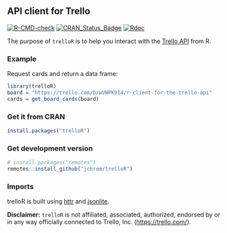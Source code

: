 
<!-- README.md is generated from README.Rmd. Please edit that file -->

## API client for Trello

<!-- badges: start -->

[![R-CMD-check](https://github.com/jchrom/trelloR/workflows/R-CMD-check/badge.svg)](https://github.com/jchrom/trelloR/actions)
[![CRAN\_Status\_Badge](https://www.r-pkg.org/badges/version/trelloR)](https://cran.r-project.org/package=trelloR/)
[![Rdoc](https://www.rdocumentation.org/badges/version/trelloR)](https://www.rdocumentation.org/packages/trelloR/)
<!-- badges: end -->

The purpose of `trelloR` is to help you interact with the [Trello
API](https://developer.atlassian.com/cloud/trello/rest) from R.

### Example

Request cards and return a data frame:

``` r
library(trelloR)
board = "https://trello.com/b/wVWPK9I4/r-client-for-the-trello-api"
cards = get_board_cards(board)
```

### Get it from CRAN

``` r
install.packages("trelloR")
```

### Get development version

``` r
# install.packages("remotes")
remotes::install_github("jchrom/trelloR")
```

### Imports

trelloR is built using [httr](https://cran.r-project.org/package=httr)
and [jsonlite](https://cran.r-project.org/package=jsonlite).

**Disclaimer:** `trelloR` is not affiliated, associated, authorized,
endorsed by or in any way officially connected to Trello,
Inc. (<https://trello.com/>).
